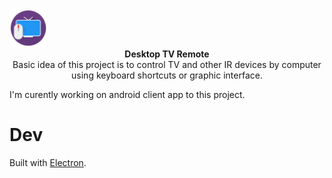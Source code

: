 <img src="icons/windows/icon256.png" width="60"> 
<center><b>Desktop TV Remote</b></center>

<center>Basic idea of this project is to control TV and other IR devices by computer using keyboard shortcuts or graphic interface.</center>

<l>I'm curently working on android client app to this project.</l>

# Dev

Built with [Electron](http://electron.atom.io).

